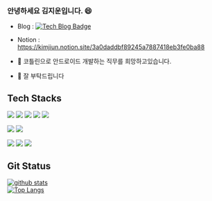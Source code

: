 ### 안녕하세요 김지운입니다. 😄
- Blog : [![Tech Blog Badge](https://img.shields.io/badge/Naver-03C75A?style=flat-square&logo=Naver&logoColor=white&link=https://blog.naver.com/ggididid/)](https://blog.naver.com/ggididid/)
- Notion : https://kimjiun.notion.site/3a0daddbf89245a7887418eb3fe0ba88

- 👯 코틀린으로 안드로이드 개발하는 직무를 희망하고있습니다.
- 👋 잘 부탁드립니다

## Tech Stacks
<img src="https://img.shields.io/badge/Kotlin-0095D5?style=flat-square&logo=kotlin&logoColor=white"/> <img src="https://img.shields.io/badge/Java-007396?style=flat-square&logo=Java&logoColor=white"/> <img src="https://img.shields.io/badge/Python-3766AB?style=flat-square&logo=Python&logoColor=white"/> <img src="https://img.shields.io/badge/C-A8B9CC?style=flat-square&logo=C&logoColor=white"/> <img src="https://img.shields.io/badge/Shell-FFD500?style=flat-square&logo=Shell&logoColor=white"/>  

<img src="https://img.shields.io/badge/Android-3DDC84?style=flat-square&logo=android&logoColor=white"/> <img src="https://img.shields.io/badge/JSP-007396?style=flat-square&logo=java&logoColor=white"/>  

<img src="https://img.shields.io/badge/Mysql-E6B91E?style=flat-square&logo=MySql&logoColor=white"/> <img src="https://img.shields.io/badge/SQLite-003B57?style=flat-square&logo=SQLite&logoColor=white"/>
<img src="https://img.shields.io/badge/aws-333664?style=flat-square&logo=amazon-aws&logoColor=white"/>

## Git Status
[![github stats](https://github-readme-stats.vercel.app/api?username=kimjiun)](https://github.com/anuraghazra/github-readme-stats)  
[![Top Langs](https://github-readme-stats.vercel.app/api/top-langs/?username=kimjiun&layout=compact)](https://github.com/anuraghazra/github-readme-stats)
